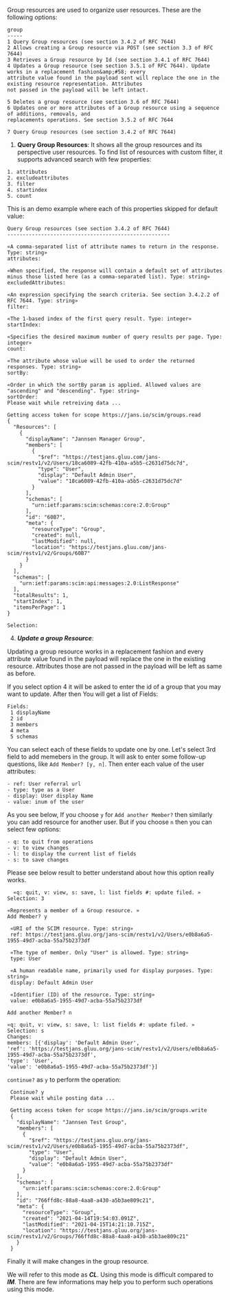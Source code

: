 
Group resources are used to organize user resources. These are the following options:

```
group
-----
1 Query Group resources (see section 3.4.2 of RFC 7644)
2 Allows creating a Group resource via POST (see section 3.3 of RFC 7644)
3 Retrieves a Group resource by Id (see section 3.4.1 of RFC 7644)
4 Updates a Group resource (see section 3.5.1 of RFC 7644). Update works in a replacement fashion&amp;#58; every
attribute value found in the payload sent will replace the one in the existing resource representation. Attributes 
not passed in the payload will be left intact.

5 Deletes a group resource (see section 3.6 of RFC 7644)
6 Updates one or more attributes of a Group resource using a sequence of additions, removals, and 
replacements operations. See section 3.5.2 of RFC 7644

7 Query Group resources (see section 3.4.2 of RFC 7644)

```

  1. **Query Group Resources**: It shows all the group resources and its perspective user resources. To find list of resources with custom filter, it supports advanced search with few properties:

    1. attributes
    2. excludeattributes
    3. filter
    4. startindex
    5. count

This is an demo example where each of this properties skipped for default value:

```
Query Group resources (see section 3.4.2 of RFC 7644)
-----------------------------------------------------

«A comma-separated list of attribute names to return in the response. Type: string»
attributes: 

«When specified, the response will contain a default set of attributes minus those listed here (as a comma-separated list). Type: string»
excludedAttributes: 

«An expression specifying the search criteria. See section 3.4.2.2 of RFC 7644. Type: string»
filter: 

«The 1-based index of the first query result. Type: integer»
startIndex: 

«Specifies the desired maximum number of query results per page. Type: integer»
count: 

«The attribute whose value will be used to order the returned responses. Type: string»
sortBy: 

«Order in which the sortBy param is applied. Allowed values are "ascending" and "descending". Type: string»
sortOrder: 
Please wait while retreiving data ...

Getting access token for scope https://jans.io/scim/groups.read
{
  "Resources": [
    {
      "displayName": "Jannsen Manager Group",
      "members": [
        {
          "$ref": "https://testjans.gluu.com/jans-scim/restv1/v2/Users/18ca6089-42fb-410a-a5b5-c2631d75dc7d",
          "type": "User",
          "display": "Default Admin User",
          "value": "18ca6089-42fb-410a-a5b5-c2631d75dc7d"
        }
      ],
      "schemas": [
        "urn:ietf:params:scim:schemas:core:2.0:Group"
      ],
      "id": "60B7",
      "meta": {
        "resourceType": "Group",
        "created": null,
        "lastModified": null,
        "location": "https://testjans.gluu.com/jans-scim/restv1/v2/Groups/60B7"
      }
    }
  ],
  "schemas": [
    "urn:ietf:params:scim:api:messages:2.0:ListResponse"
  ],
  "totalResults": 1,
  "startIndex": 1,
  "itemsPerPage": 1
}

Selection: 

```
  4. **_Update a group Resource_**: 
  
  Updating a group resource works in a replacement fashion and every attribute value found in the payload will replace the one in the existing resource. Attributes those are not passed in the payload will be left as same as before.

  If you select option 4 it will be asked to enter the id of a group that you may want to update. After then You will get a list of Fields:

   ```
   Fields:
    1 displayName
    2 id
    3 members
    4 meta
    5 schemas
   ```
  You can select each of these fields to update one by one. Let's select 3rd field to add memebers in the group. It will ask to enter some follow-up questions, like `Add Member? [y, n]`. Then enter each value of the user attributes:
  
    - ref: User referral url
    - type: type as a User
    - display: User display Name
    - value: inum of the user

  As you see below, If you choose `y` for `Add another Member?` then similarly you can add resource for another user. But if you choose `n` then you can select few options: 

    - q: to quit from operations
    - v: to view changes
    - l: to display the current list of fields
    - s: to save changes
  
  Please see below result to better understand about how this option really works.

  ```
    «q: quit, v: view, s: save, l: list fields #: update filed. »
Selection: 3

«Represents a member of a Group resource. »
Add Member? y

   «URI of the SCIM resource. Type: string»
   ref: https://testjans.gluu.org/jans-scim/restv1/v2/Users/e0b8a6a5-1955-49d7-acba-55a75b2373df

   «The type of member. Only "User" is allowed. Type: string»
   type: User

   «A human readable name, primarily used for display purposes. Type: string»
   display: Default Admin User

   «Identifier (ID) of the resource. Type: string»
   value: e0b8a6a5-1955-49d7-acba-55a75b2373df

Add another Member? n

«q: quit, v: view, s: save, l: list fields #: update filed. »
Selection: s
Changes:
members: [{'display': 'Default Admin User',
 'ref': 'https://testjans.gluu.org/jans-scim/restv1/v2/Users/e0b8a6a5-1955-49d7-acba-55a75b2373df',
 'type': 'User',
 'value': 'e0b8a6a5-1955-49d7-acba-55a75b2373df'}]
  ```

`continue?` as `y` to perform the operation:

 ```
  Continue? y
  Please wait while posting data ...

  Getting access token for scope https://jans.io/scim/groups.write
  {
    "displayName": "Jannsen Test Group",
    "members": [
      {
        "$ref": "https://testjans.gluu.org/jans-scim/restv1/v2/Users/e0b8a6a5-1955-49d7-acba-55a75b2373df",
        "type": "User",
        "display": "Default Admin User",
        "value": "e0b8a6a5-1955-49d7-acba-55a75b2373df"
      }
    ],
    "schemas": [
      "urn:ietf:params:scim:schemas:core:2.0:Group"
    ],
    "id": "766ffd8c-88a8-4aa8-a430-a5b3ae809c21",
    "meta": {
      "resourceType": "Group",
      "created": "2021-04-14T19:54:03.091Z",
      "lastModified": "2021-04-15T14:21:10.715Z",
      "location": "https://testjans.gluu.org/jans-scim/restv1/v2/Groups/766ffd8c-88a8-4aa8-a430-a5b3ae809c21"
    }
  }
 ```
Finally it will make changes in the group resource.


We will refer to this mode as **_CL_**. Using this mode is difficult compared to **_IM_**. There are few informations may help you to perform such operations using this mode.

